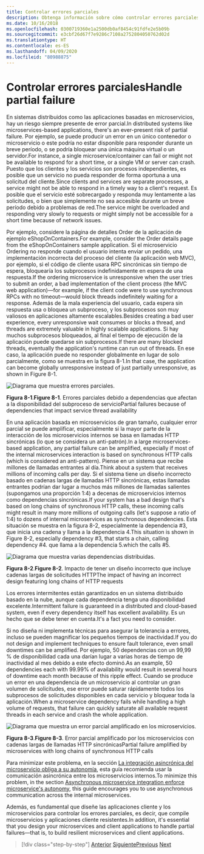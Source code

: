 ```yaml
---
title: Controlar errores parciales
description: Obtenga información sobre cómo controlar errores parciales con elegancia. Un microservicio podría no ser totalmente funcional y aun así realizar trabajo útil.
ms.date: 10/16/2018
ms.openlocfilehash: 0300719360e1a2500db0af8454c91fdfe2e5b09b
ms.sourcegitcommit: e3cbf26d67f7e9286c7108a2752804050762d02d
ms.translationtype: HT
ms.contentlocale: es-ES
ms.lasthandoff: 04/09/2020
ms.locfileid: "80988875"
---
```

# <a name="handle-partial-failure"></a><span data-ttu-id="06a8b-104">Controlar errores parciales</span><span class="sxs-lookup"><span data-stu-id="06a8b-104">Handle partial failure</span></span>

<span data-ttu-id="06a8b-105">En sistemas distribuidos como las aplicaciones basadas en microservicios, hay un riesgo siempre presente de error parcial.</span><span class="sxs-lookup"><span data-stu-id="06a8b-105">In distributed systems like microservices-based applications, there's an ever-present risk of partial failure.</span></span> <span data-ttu-id="06a8b-106">Por ejemplo, se puede producir un error en un único contenedor o microservicio o este podría no estar disponible para responder durante un breve período, o se podría bloquear una única máquina virtual o un servidor.</span><span class="sxs-lookup"><span data-stu-id="06a8b-106">For instance, a single microservice/container can fail or might not be available to respond for a short time, or a single VM or server can crash.</span></span> <span data-ttu-id="06a8b-107">Puesto que los clientes y los servicios son procesos independientes, es posible que un servicio no pueda responder de forma oportuna a una solicitud del cliente.</span><span class="sxs-lookup"><span data-stu-id="06a8b-107">Since clients and services are separate processes, a service might not be able to respond in a timely way to a client's request.</span></span> <span data-ttu-id="06a8b-108">Es posible que el servicio esté sobrecargado y responda muy lentamente a las solicitudes, o bien que simplemente no sea accesible durante un breve período debido a problemas de red.</span><span class="sxs-lookup"><span data-stu-id="06a8b-108">The service might be overloaded and responding very slowly to requests or might simply not be accessible for a short time because of network issues.</span></span>

<span data-ttu-id="06a8b-109">Por ejemplo, considere la página de detalles Order de la aplicación de ejemplo eShopOnContainers.</span><span class="sxs-lookup"><span data-stu-id="06a8b-109">For example, consider the Order details page from the eShopOnContainers sample application.</span></span> <span data-ttu-id="06a8b-110">Si el microservicio Ordering no responde cuando el usuario intenta enviar un pedido, una implementación incorrecta del proceso del cliente (la aplicación web MVC), por ejemplo, si el código de cliente usara RPC sincrónicas sin tiempo de espera, bloquearía los subprocesos indefinidamente en espera de una respuesta.</span><span class="sxs-lookup"><span data-stu-id="06a8b-110">If the ordering microservice is unresponsive when the user tries to submit an order, a bad implementation of the client process (the MVC web application)—for example, if the client code were to use synchronous RPCs with no timeout—would block threads indefinitely waiting for a response.</span></span> <span data-ttu-id="06a8b-111">Además de la mala experiencia del usuario, cada espera sin respuesta usa o bloquea un subproceso, y los subprocesos son muy valiosos en aplicaciones altamente escalables.</span><span class="sxs-lookup"><span data-stu-id="06a8b-111">Besides creating a bad user experience, every unresponsive wait consumes or blocks a thread, and threads are extremely valuable in highly scalable applications.</span></span> <span data-ttu-id="06a8b-112">Si hay muchos subprocesos bloqueados, al final el tiempo de ejecución de la aplicación puede quedarse sin subprocesos.</span><span class="sxs-lookup"><span data-stu-id="06a8b-112">If there are many blocked threads, eventually the application's runtime can run out of threads.</span></span> <span data-ttu-id="06a8b-113">En ese caso, la aplicación puede no responder globalmente en lugar de solo parcialmente, como se muestra en la figura 8-1.</span><span class="sxs-lookup"><span data-stu-id="06a8b-113">In that case, the application can become globally unresponsive instead of just partially unresponsive, as shown in Figure 8-1.</span></span>

![Diagrama que muestra errores parciales.](./media/handle-partial-failure/partial-failures-diagram.png)

<span data-ttu-id="06a8b-115">**Figura 8-1**.</span><span class="sxs-lookup"><span data-stu-id="06a8b-115">**Figure 8-1**.</span></span> <span data-ttu-id="06a8b-116">Errores parciales debido a dependencias que afectan a la disponibilidad del subproceso de servicio</span><span class="sxs-lookup"><span data-stu-id="06a8b-116">Partial failures because of dependencies that impact service thread availability</span></span>

<span data-ttu-id="06a8b-117">En una aplicación basada en microservicios de gran tamaño, cualquier error parcial se puede amplificar, especialmente si la mayor parte de la interacción de los microservicios internos se basa en llamadas HTTP sincrónicas (lo que se considera un anti-patrón).</span><span class="sxs-lookup"><span data-stu-id="06a8b-117">In a large microservices-based application, any partial failure can be amplified, especially if most of the internal microservices interaction is based on synchronous HTTP calls (which is considered an anti-pattern).</span></span> <span data-ttu-id="06a8b-118">Piense en un sistema que recibe millones de llamadas entrantes al día.</span><span class="sxs-lookup"><span data-stu-id="06a8b-118">Think about a system that receives millions of incoming calls per day.</span></span> <span data-ttu-id="06a8b-119">Si el sistema tiene un diseño incorrecto basado en cadenas largas de llamadas HTTP sincrónicas, estas llamadas entrantes podrían dar lugar a muchos más millones de llamadas salientes (supongamos una proporción 1:4) a decenas de microservicios internos como dependencias sincrónicas.</span><span class="sxs-lookup"><span data-stu-id="06a8b-119">If your system has a bad design that's based on long chains of synchronous HTTP calls, these incoming calls might result in many more millions of outgoing calls (let's suppose a ratio of 1:4) to dozens of internal microservices as synchronous dependencies.</span></span> <span data-ttu-id="06a8b-120">Esta situación se muestra en la figura 8-2, especialmente la dependencia \#3, que inicia una cadena y llama a la dependencia 4.</span><span class="sxs-lookup"><span data-stu-id="06a8b-120">This situation is shown in Figure 8-2, especially dependency \#3, that starts a chain, calling dependency #4.</span></span> <span data-ttu-id="06a8b-121">que llama a la dependencia 5.</span><span class="sxs-lookup"><span data-stu-id="06a8b-121">which the calls #5.</span></span>

![Diagrama que muestra varias dependencias distribuidas.](./media/handle-partial-failure/multiple-distributed-dependencies.png)

<span data-ttu-id="06a8b-123">**Figura 8-2**.</span><span class="sxs-lookup"><span data-stu-id="06a8b-123">**Figure 8-2**.</span></span> <span data-ttu-id="06a8b-124">Impacto de tener un diseño incorrecto que incluye cadenas largas de solicitudes HTTP</span><span class="sxs-lookup"><span data-stu-id="06a8b-124">The impact of having an incorrect design featuring long chains of HTTP requests</span></span>

<span data-ttu-id="06a8b-125">Los errores intermitentes están garantizados en un sistema distribuido basado en la nube, aunque cada dependencia tenga una disponibilidad excelente.</span><span class="sxs-lookup"><span data-stu-id="06a8b-125">Intermittent failure is guaranteed in a distributed and cloud-based system, even if every dependency itself has excellent availability.</span></span> <span data-ttu-id="06a8b-126">Es un hecho que se debe tener en cuenta.</span><span class="sxs-lookup"><span data-stu-id="06a8b-126">It's a fact you need to consider.</span></span>

<span data-ttu-id="06a8b-127">Si no diseña ni implementa técnicas para asegurar la tolerancia a errores, incluso se pueden magnificar los pequeños tiempos de inactividad.</span><span class="sxs-lookup"><span data-stu-id="06a8b-127">If you do not design and implement techniques to ensure fault tolerance, even small downtimes can be amplified.</span></span> <span data-ttu-id="06a8b-128">Por ejemplo, 50 dependencias con un 99,99 % de disponibilidad cada una darían lugar a varias horas de tiempo de inactividad al mes debido a este efecto dominó.</span><span class="sxs-lookup"><span data-stu-id="06a8b-128">As an example, 50 dependencies each with 99.99% of availability would result in several hours of downtime each month because of this ripple effect.</span></span> <span data-ttu-id="06a8b-129">Cuando se produce un error en una dependencia de un microservicio al controlar un gran volumen de solicitudes, ese error puede saturar rápidamente todos los subprocesos de solicitudes disponibles en cada servicio y bloquear toda la aplicación.</span><span class="sxs-lookup"><span data-stu-id="06a8b-129">When a microservice dependency fails while handling a high volume of requests, that failure can quickly saturate all available request threads in each service and crash the whole application.</span></span>

![Diagrama que muestra un error parcial amplificado en los microservicios.](./media/handle-partial-failure/partial-failure-amplified-microservices.png)

<span data-ttu-id="06a8b-131">**Figura 8-3**.</span><span class="sxs-lookup"><span data-stu-id="06a8b-131">**Figure 8-3**.</span></span> <span data-ttu-id="06a8b-132">Error parcial amplificado por los microservicios con cadenas largas de llamadas HTTP sincrónicas</span><span class="sxs-lookup"><span data-stu-id="06a8b-132">Partial failure amplified by microservices with long chains of synchronous HTTP calls</span></span>

<span data-ttu-id="06a8b-133">Para minimizar este problema, en la sección [La integración asincrónica del microservicio obliga a su autonomía](../architect-microservice-container-applications/communication-in-microservice-architecture.md#asynchronous-microservice-integration-enforces-microservices-autonomy), esta guía recomienda usar la comunicación asincrónica entre los microservicios internos.</span><span class="sxs-lookup"><span data-stu-id="06a8b-133">To minimize this problem, in the section [Asynchronous microservice integration enforce microservice's autonomy](../architect-microservice-container-applications/communication-in-microservice-architecture.md#asynchronous-microservice-integration-enforces-microservices-autonomy), this guide encourages you to use asynchronous communication across the internal microservices.</span></span>

<span data-ttu-id="06a8b-134">Además, es fundamental que diseñe las aplicaciones cliente y los microservicios para controlar los errores parciales, es decir, que compile microservicios y aplicaciones cliente resistentes.</span><span class="sxs-lookup"><span data-stu-id="06a8b-134">In addition, it's essential that you design your microservices and client applications to handle partial failures—that is, to build resilient microservices and client applications.</span></span>

>[!div class="step-by-step"]
><span data-ttu-id="06a8b-135">[Anterior](index.md)
>[Siguiente](partial-failure-strategies.md)</span><span class="sxs-lookup"><span data-stu-id="06a8b-135">[Previous](index.md)
[Next](partial-failure-strategies.md)</span></span>
